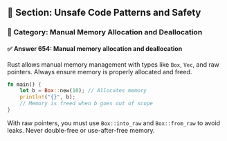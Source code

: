 ## 📘 Section: Unsafe Code Patterns and Safety
### 🔹 Category: Manual Memory Allocation and Deallocation
#### ✅ Answer 654: Manual memory allocation and deallocation

Rust allows manual memory management with types like `Box`, `Vec`, and raw pointers. Always ensure memory is properly allocated and freed.

```rust
fn main() {
    let b = Box::new(10); // Allocates memory
    println!("{}", b);
    // Memory is freed when b goes out of scope
}
```

With raw pointers, you must use `Box::into_raw` and `Box::from_raw` to avoid leaks. Never double-free or use-after-free memory.
